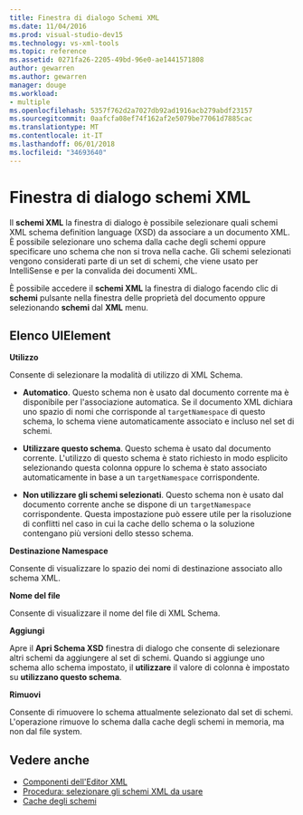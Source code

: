 ```yaml
---
title: Finestra di dialogo Schemi XML
ms.date: 11/04/2016
ms.prod: visual-studio-dev15
ms.technology: vs-xml-tools
ms.topic: reference
ms.assetid: 0271fa26-2205-49bd-96e0-ae1441571808
author: gewarren
ms.author: gewarren
manager: douge
ms.workload:
- multiple
ms.openlocfilehash: 5357f762d2a7027db92ad1916acb279abdf23157
ms.sourcegitcommit: 0aafcfa08ef74f162af2e5079be77061d7885cac
ms.translationtype: MT
ms.contentlocale: it-IT
ms.lasthandoff: 06/01/2018
ms.locfileid: "34693640"
---
```

# <a name="xml-schemas-dialog-box"></a>Finestra di dialogo schemi XML

Il **schemi XML** la finestra di dialogo è possibile selezionare quali schemi XML schema definition language (XSD) da associare a un documento XML. È possibile selezionare uno schema dalla cache degli schemi oppure specificare uno schema che non si trova nella cache. Gli schemi selezionati vengono considerati parte di un set di schemi, che viene usato per IntelliSense e per la convalida dei documenti XML.

È possibile accedere il **schemi XML** la finestra di dialogo facendo clic di **schemi** pulsante nella finestra delle proprietà del documento oppure selezionando **schemi** dal **XML** menu.

## <a name="uielement-list"></a>Elenco UIElement
 **Utilizzo**

 Consente di selezionare la modalità di utilizzo di XML Schema.

-   **Automatico**. Questo schema non è usato dal documento corrente ma è disponibile per l'associazione automatica. Se il documento XML dichiara uno spazio di nomi che corrisponde al `targetNamespace` di questo schema, lo schema viene automaticamente associato e incluso nel set di schemi.

-   **Utilizzare questo schema**. Questo schema è usato dal documento corrente. L'utilizzo di questo schema è stato richiesto in modo esplicito selezionando questa colonna oppure lo schema è stato associato automaticamente in base a un `targetNamespace` corrispondente.

-   **Non utilizzare gli schemi selezionati**. Questo schema non è usato dal documento corrente anche se dispone di un `targetNamespace` corrispondente. Questa impostazione può essere utile per la risoluzione di conflitti nel caso in cui la cache dello schema o la soluzione contengano più versioni dello stesso schema.

**Destinazione Namespace**

Consente di visualizzare lo spazio dei nomi di destinazione associato allo schema XML.

**Nome del file**

Consente di visualizzare il nome del file di XML Schema.

**Aggiungi**

Apre il **Apri Schema XSD** finestra di dialogo che consente di selezionare altri schemi da aggiungere al set di schemi. Quando si aggiunge uno schema allo schema impostato, il **utilizzare** il valore di colonna è impostato su **utilizzano questo schema**.

**Rimuovi**

Consente di rimuovere lo schema attualmente selezionato dal set di schemi. L'operazione rimuove lo schema dalla cache degli schemi in memoria, ma non dal file system.

## <a name="see-also"></a>Vedere anche

- [Componenti dell'Editor XML](../xml-tools/xml-editor-components.md)
- [Procedura: selezionare gli schemi XML da usare](../xml-tools/how-to-select-the-xml-schemas-to-use.md)
- [Cache degli schemi](../xml-tools/schema-cache.md)